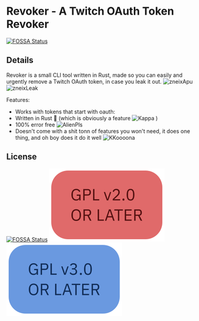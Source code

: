 # Revoker - A Twitch OAuth Token Revoker
[![FOSSA Status](https://app.fossa.com/api/projects/git%2Bgithub.com%2Ftreuks%2Frevoker.svg?type=shield)](https://app.fossa.com/projects/git%2Bgithub.com%2Ftreuks%2Frevoker?ref=badge_shield)

## Details

Revoker is a small CLI tool written in Rust, made so you can easily and urgently remove a Twitch OAuth token, in case you leak it out. ![zneixApu](https://static-cdn.jtvnw.net/emoticons/v2/306464464/static/light/1.0) ![zneixLeak](https://static-cdn.jtvnw.net/emoticons/v2/306465249/static/light/1.0)



Features:

* Works with tokens that start with oauth:
* Written in Rust 🦀 (which is obviously a feature ![Kappa](https://static-cdn.jtvnw.net/emoticons/v2/25/default/dark/1.0) )
* 100% error free ![AlienPls](https://cdn.betterttv.net/emote/5805580c3d506fea7ee357d6/1x)
* Doesn't come with a shit tonn of features you won't need, it does one thing, and oh boy does it do it well ![KKoooona](https://cdn.frankerfacez.com/emote/164405/1)


## License
[![FOSSA Status](https://app.fossa.com/api/projects/git%2Bgithub.com%2Ftreuks%2Frevoker.svg?type=large)](https://app.fossa.com/projects/git%2Bgithub.com%2Ftreuks%2Frevoker?ref=badge_large)
![Image not found: /assets/gplv2.svg](/assets/gplv2.svg "Image not found: /assets/gplv2.svg")
![ Also licensed as GPLv3.0_or_later.](/assets/gplv3.svg)